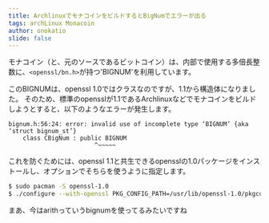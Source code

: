 ```yaml
---
title: ArchlinuxでモナコインをビルドするとBigNumでエラーが出る
tags: archLinux Monacoin
author: onokatio
slide: false
---
```

モナコイン（と、元のソースであるビットコイン）は、内部で使用する多倍長整数に、`<openssl/bn.h>`が持つ'BIGNUM'を利用しています。

このBIGNUMは、openssl 1.0ではクラスなのですが、1.1から構造体になりました。
そのため、標準のopensslが1.1であるArchlinuxなどでモナコインをビルドしようとすると、以下のようなエラーが発生します。

```c++:エラーメッセージ
bignum.h:56:24: error: invalid use of incomplete type ‘BIGNUM’ {aka ‘struct bignum_st’}
    class CBigNum : public BIGNUM
                        ^~~~~~ 
```

これを防ぐためには、openssl 1.1と共生できるopensslの1.0パッケージをインストールし、オプションでそちらを使うように指定します。

```sh
$ sudo pacman -S openssl-1.0
$ ./configure --with-openssl PKG_CONFIG_PATH=/usr/lib/openssl-1.0/pkgconfig
```



まあ、今はarithっていうbignumを使ってるみたいですね

